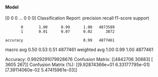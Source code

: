 #### Model
[0 0 0 ... 0 0 0]
Classification Report:
              precision    recall  f1-score   support

           0       1.00      0.99      1.00   4873589
           1       0.01      0.07      0.02      3872

    accuracy                           0.99   4877461
   macro avg       0.50      0.53      0.51   4877461
weighted avg       1.00      0.99      1.00   4877461

Accuracy: 0.9929291079928676
Confusion Matrix:
[[4842706   30883]
 [   3605     267]]
Confusion Matrix (%):
[[9.92874366e+01 6.33177795e-01]
 [7.39114060e-02 5.47415961e-03]]
